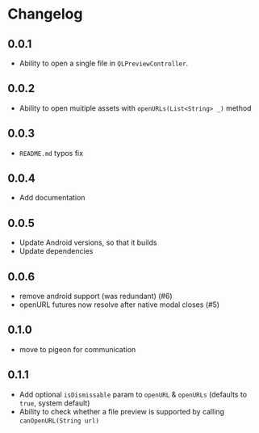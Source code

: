 # Changelog

## 0.0.1

- Ability to open a single file in `QLPreviewController`.

## 0.0.2

- Ability to open muitiple assets with `openURLs(List<String> _)` method

## 0.0.3

- `README.md` typos fix

## 0.0.4

- Add documentation

## 0.0.5

- Update Android versions, so that it builds
- Update dependencies

## 0.0.6

- remove android support (was redundant) (#6)
- openURL futures now resolve after native modal closes (#5)

## 0.1.0

- move to pigeon for communication

## 0.1.1

- Add optional `isDismissable` param to `openURL` & `openURLs` (defaults to `true`, system default)
- Ability to check whether a file preview is supported by calling `canOpenURL(String url)`
